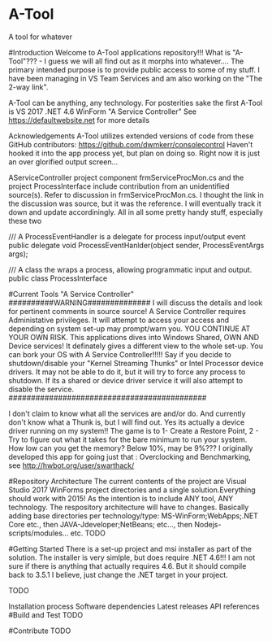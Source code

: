 # A-Tool
A tool for whatever

#Introduction Welcome to A-Tool applications repository!!! What is "A-Tool"??? - I guess we will all find out as it morphs into whatever.... The primary intended purpose is to provide public access to some of my stuff. I have been managing in VS Team Services and am also working on the "The 2-way link".

A-Tool can be anything, any technology. For posterities sake the first A-Tool is VS 2017 .NET 4.6 WinForm "A Service Controller" See https://defaultwebsite.net for more details

Acknowledgements A-Tool utilizes extended versions of code from these GitHub contributors:
https://github.com/dwmkerr/consolecontrol Haven't hooked it into the app process yet, but plan on doing so. Right now it is just an over glorified output screen...

AServiceController project component frmServiceProcMon.cs and the project ProcessInterface include contribution from an unidentified source(s). Refer to discussion in frmServiceProcMon.cs. I thought the link in the discussion was source, but it was the reference. I will eventually track it down and update accordiningly. All in all some pretty handy stuff, especially these two

/// A ProcessEventHandler is a delegate for process input/output event
public delegate void ProcessEventHanlder(object sender, ProcessEventArgs args);

/// A class the wraps a process, allowing programmatic input and output.
public class ProcessInterface

#Current Tools
"A Service Controller" 
##########WARNING##############
I will discuss the details and look for pertinent comments in source source! A Service Controller requires Administative privileges. It will attempt to access your access and depending on system set-up may prompt/warn you. YOU CONTINUE AT YOUR OWN RISK. This applications dives into Windows Shared, OWN AND Device services! It definately gives a different view to the whole set-up. You can bork your OS with A Service Controller!!!!! Say if you decide to shutdown/disable your "Kernel Streaming Thunks" or Intel Processor device drivers. It may not be able to do it, but it will try to force any process to shutdown. If its a shared or device driver service it will also attempt to disable the service. 
############################################

I don't claim to know what all the services are and/or do. And currently don't know what a Thunk is, but I will find out. Yes its actually a device driver running on my system!! The game is to 1- Create a Restore Point, 2 - Try to figure out what it takes for the bare minimum to run your system. How low can you get the memory? Below 10%, may be 9%??? I originally developed this app for going just that : Overclocking and Benchmarking, see http://hwbot.org/user/swarthack/

#Repository Architecture 
The current contents of the project are Visual Studio 2017 WinForms project directories and a single solution.Everything should work with 2015! As the intention is to include ANY tool, ANY technology. The respository architecture will have to changes. Basically adding base directories per technology/type: MS-WinForm;WebApps;.NET Core etc., then JAVA-Jdeveloper;NetBeans; etc..., then Nodejs- scripts/modules... etc. TODO

#Getting Started There is a set-up project and msi installer as part of the solution. The installer is very simlple, but does require .NET 4.6!!! I am not sure if there is anything that actually requires 4.6. But it should compile back to 3.5.1 I believe, just change the .NET target in your project.

TODO

Installation process
Software dependencies
Latest releases
API references
#Build and Test TODO

#Contribute TODO
